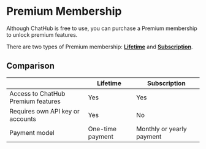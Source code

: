 # Premium Membership

Although ChatHub is free to use, you can purchase a Premium membership to unlock premium features.

There are two types of Premium membership: [**Lifetime**](./lifetime) and [**Subscription**](./subscription).

## Comparison

|  | Lifetime | Subscription |
|---------|----------|--------------|
| Access to ChatHub Premium features | Yes | Yes |
| Requires own API key or accounts | Yes | No |
| Payment model | One-time payment | Monthly or yearly payment |
